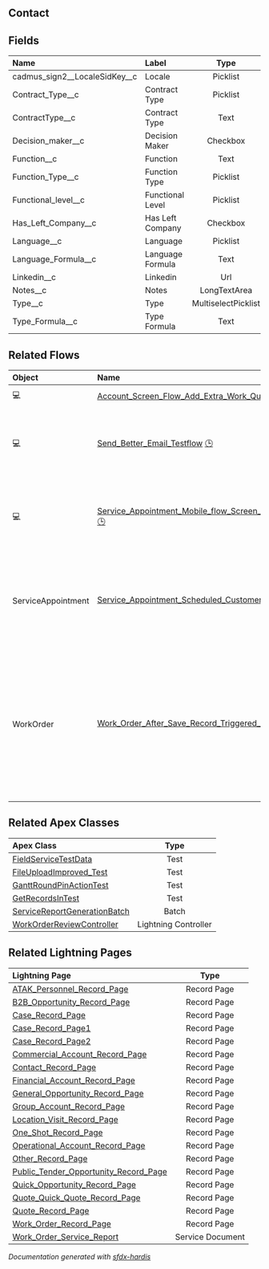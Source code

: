 ## Contact

<!-- Object description -->

## Fields

| Name      | Label | Type | Description |
| :-------- | :---- | :--: | :---------- | 
| cadmus_sign2__LocaleSidKey__c | Locale | Picklist | <!-- --> |
| Contract_Type__c | Contract Type | Picklist | <!-- --> |
| ContractType__c | Contract Type | Text | <!-- --> |
| Decision_maker__c | Decision Maker | Checkbox | <!-- --> |
| Function__c | Function | Text | <!-- --> |
| Function_Type__c | Function Type | Picklist | <!-- --> |
| Functional_level__c | Functional Level | Picklist | <!-- --> |
| Has_Left_Company__c | Has Left Company | Checkbox | <!-- --> |
| Language__c | Language | Picklist | <!-- --> |
| Language_Formula__c | Language Formula | Text | <!-- --> |
| Linkedin__c | Linkedin | Url | <!-- --> |
| Notes__c | Notes | LongTextArea | <!-- --> |
| Type__c | Type | MultiselectPicklist | <!-- --> |
| Type_Formula__c | Type Formula | Text | <!-- --> |


## Related Flows

| Object | Name      | Type | Description |
| :----  | :-------- | :--: | :---------- | 
| 💻 | [Account_Screen_Flow_Add_Extra_Work_Quote](../flows/Account_Screen_Flow_Add_Extra_Work_Quote.md) |  Screen Flow | <!-- --> |
| 💻 | [Send_Better_Email_Testflow](../flows/Send_Better_Email_Testflow.md) [🕒](../flows/Send_Better_Email_Testflow-history.md) |  Screen Flow | A series of 5 examples for testing and demonstrating Send Better Email Action Component |
| 💻 | [Service_Appointment_Mobile_flow_Screen_flow_Send_Service_Report_to_Customer](../flows/Service_Appointment_Mobile_flow_Screen_flow_Send_Service_Report_to_Customer.md) [🕒](../flows/Service_Appointment_Mobile_flow_Screen_flow_Send_Service_Report_to_Customer-history.md) |  Field Service Mobile | This flow allows the operator to send the service report to the customer. |
| ServiceAppointment | [Service_Appointment_Scheduled_Customer_Notification](../flows/Service_Appointment_Scheduled_Customer_Notification.md) [🕒](../flows/Service_Appointment_Scheduled_Customer_Notification-history.md) |  Scheduled | Flow that sends notification to customer when a service appointment is (re)scheduled |
| WorkOrder | [Work_Order_After_Save_Record_Triggered_Populate_Contact_on_WO_and_SA](../flows/Work_Order_After_Save_Record_Triggered_Populate_Contact_on_WO_and_SA.md) [🕒](../flows/Work_Order_After_Save_Record_Triggered_Populate_Contact_on_WO_and_SA-history.md) |  Record After Save | This flow populates the contact field on a work order and its related service appointment on creation. It takes an operational contact of the related operational account. |


## Related Apex Classes

| Apex Class | Type |
| :----      | :--: | 
| [FieldServiceTestData](../apex/FieldServiceTestData.md) | Test |
| [FileUploadImproved_Test](../apex/FileUploadImproved_Test.md) | Test |
| [GanttRoundPinActionTest](../apex/GanttRoundPinActionTest.md) | Test |
| [GetRecordsInTest](../apex/GetRecordsInTest.md) | Test |
| [ServiceReportGenerationBatch](../apex/ServiceReportGenerationBatch.md) | Batch |
| [WorkOrderReviewController](../apex/WorkOrderReviewController.md) | Lightning Controller |


## Related Lightning Pages

| Lightning Page | Type |
| :----      | :--: | 
| [ATAK_Personnel_Record_Page](../pages/ATAK_Personnel_Record_Page.md) |  Record Page |
| [B2B_Opportunity_Record_Page](../pages/B2B_Opportunity_Record_Page.md) |  Record Page |
| [Case_Record_Page](../pages/Case_Record_Page.md) |  Record Page |
| [Case_Record_Page1](../pages/Case_Record_Page1.md) |  Record Page |
| [Case_Record_Page2](../pages/Case_Record_Page2.md) |  Record Page |
| [Commercial_Account_Record_Page](../pages/Commercial_Account_Record_Page.md) |  Record Page |
| [Contact_Record_Page](../pages/Contact_Record_Page.md) |  Record Page |
| [Financial_Account_Record_Page](../pages/Financial_Account_Record_Page.md) |  Record Page |
| [General_Opportunity_Record_Page](../pages/General_Opportunity_Record_Page.md) |  Record Page |
| [Group_Account_Record_Page](../pages/Group_Account_Record_Page.md) |  Record Page |
| [Location_Visit_Record_Page](../pages/Location_Visit_Record_Page.md) |  Record Page |
| [One_Shot_Record_Page](../pages/One_Shot_Record_Page.md) |  Record Page |
| [Operational_Account_Record_Page](../pages/Operational_Account_Record_Page.md) |  Record Page |
| [Other_Record_Page](../pages/Other_Record_Page.md) |  Record Page |
| [Public_Tender_Opportunity_Record_Page](../pages/Public_Tender_Opportunity_Record_Page.md) |  Record Page |
| [Quick_Opportunity_Record_Page](../pages/Quick_Opportunity_Record_Page.md) |  Record Page |
| [Quote_Quick_Quote_Record_Page](../pages/Quote_Quick_Quote_Record_Page.md) |  Record Page |
| [Quote_Record_Page](../pages/Quote_Record_Page.md) |  Record Page |
| [Work_Order_Record_Page](../pages/Work_Order_Record_Page.md) |  Record Page |
| [Work_Order_Service_Report](../pages/Work_Order_Service_Report.md) |  Service Document |


_Documentation generated with [sfdx-hardis](https://sfdx-hardis.cloudity.com)_
